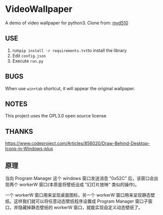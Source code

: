 # VideoWallpaper  
A demo of video wallpaper for python3. Clone from: [myd510](https://github.com/myd510/VideoWallpaper)

## USE  
1. run`pip install -r requirements.txt`to install the library  
2. Edit `config.json`
3. Execute `run.py`

## BUGS  

When use `win+tab` shortcut, it will appear the original wallpaper.

## NOTES  
This project uses the GPL3.0 open source license 

## THANKS  
https://www.codeproject.com/Articles/856020/Draw-Behind-Desktop-Icons-in-Windows-plus 

## 原理
当向 Program Manager 这个 windows 窗口发送消息 "0x52C" 后，该窗口会出现两个 workerW 窗口(本质是将壁纸设成 ”幻灯片放映“ 类似的操作)。

一个 workerW 窗口用来呈现桌面图标，另一个 workerW 窗口用来呈现静态壁纸。这样我们就可以将任意动态壁纸程序设置成 Program Manager 窗口子窗口，并隐藏掉静态壁纸的 workerW 窗口，就能实现自定义动态壁纸了。

